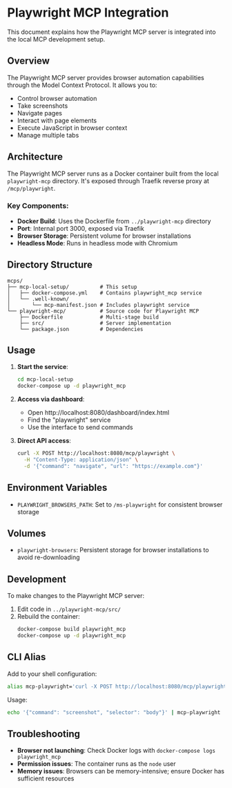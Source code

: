 # Playwright MCP Integration

This document explains how the Playwright MCP server is integrated into the local MCP development setup.

## Overview

The Playwright MCP server provides browser automation capabilities through the Model Context Protocol. It allows you to:
- Control browser automation
- Take screenshots
- Navigate pages
- Interact with page elements
- Execute JavaScript in browser context
- Manage multiple tabs

## Architecture

The Playwright MCP server runs as a Docker container built from the local `playwright-mcp` directory. It's exposed through Traefik reverse proxy at `/mcp/playwright`.

### Key Components:
- **Docker Build**: Uses the Dockerfile from `../playwright-mcp` directory
- **Port**: Internal port 3000, exposed via Traefik
- **Browser Storage**: Persistent volume for browser installations
- **Headless Mode**: Runs in headless mode with Chromium

## Directory Structure

```
mcps/
├── mcp-local-setup/          # This setup
│   ├── docker-compose.yml    # Contains playwright_mcp service
│   └── .well-known/
│       └── mcp-manifest.json # Includes playwright service
└── playwright-mcp/           # Source code for Playwright MCP
    ├── Dockerfile            # Multi-stage build
    ├── src/                  # Server implementation
    └── package.json          # Dependencies
```

## Usage

1. **Start the service**:
   ```bash
   cd mcp-local-setup
   docker-compose up -d playwright_mcp
   ```

2. **Access via dashboard**:
   - Open http://localhost:8080/dashboard/index.html
   - Find the "playwright" service
   - Use the interface to send commands

3. **Direct API access**:
   ```bash
   curl -X POST http://localhost:8080/mcp/playwright \
     -H "Content-Type: application/json" \
     -d '{"command": "navigate", "url": "https://example.com"}'
   ```

## Environment Variables

- `PLAYWRIGHT_BROWSERS_PATH`: Set to `/ms-playwright` for consistent browser storage

## Volumes

- `playwright-browsers`: Persistent storage for browser installations to avoid re-downloading

## Development

To make changes to the Playwright MCP server:

1. Edit code in `../playwright-mcp/src/`
2. Rebuild the container:
   ```bash
   docker-compose build playwright_mcp
   docker-compose up -d playwright_mcp
   ```

## CLI Alias

Add to your shell configuration:
```bash
alias mcp-playwright='curl -X POST http://localhost:8080/mcp/playwright'
```

Usage:
```bash
echo '{"command": "screenshot", "selector": "body"}' | mcp-playwright
```

## Troubleshooting

- **Browser not launching**: Check Docker logs with `docker-compose logs playwright_mcp`
- **Permission issues**: The container runs as the `node` user
- **Memory issues**: Browsers can be memory-intensive; ensure Docker has sufficient resources